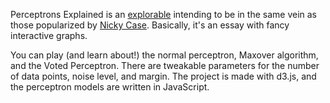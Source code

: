 Perceptrons Explained is an [explorable](https://explorabl.es/) intending to be in the same vein as those popularized by [Nicky Case](https://ncase.me). Basically, it's an essay with fancy interactive graphs.

You can play (and learn about!) the normal perceptron, Maxover algorithm, and the Voted Perceptron. There are tweakable parameters for the number of data points, noise level, and margin. The project is made with d3.js, and the perceptron models are written in JavaScript.

